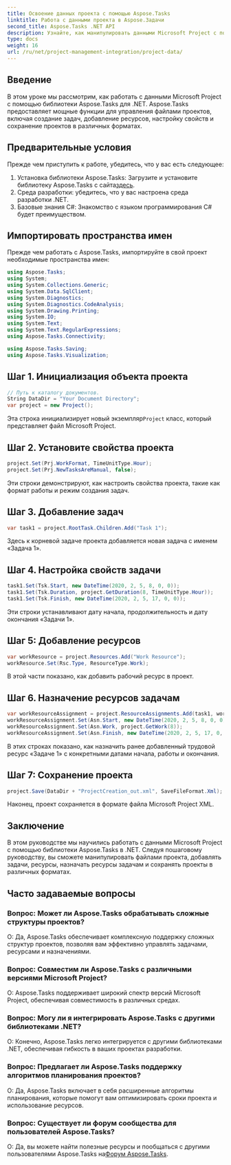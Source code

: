 ```yaml
---
title: Освоение данных проекта с помощью Aspose.Tasks
linktitle: Работа с данными проекта в Aspose.Задачи
second_title: Aspose.Tasks .NET API
description: Узнайте, как манипулировать данными Microsoft Project с помощью Aspose.Tasks в .NET. С легкостью создавайте задачи, добавляйте ресурсы и сохраняйте проекты.
type: docs
weight: 16
url: /ru/net/project-management-integration/project-data/
---
```

## Введение
В этом уроке мы рассмотрим, как работать с данными Microsoft Project с помощью библиотеки Aspose.Tasks для .NET. Aspose.Tasks предоставляет мощные функции для управления файлами проектов, включая создание задач, добавление ресурсов, настройку свойств и сохранение проектов в различных форматах.
## Предварительные условия
Прежде чем приступить к работе, убедитесь, что у вас есть следующее:
1.  Установка библиотеки Aspose.Tasks: Загрузите и установите библиотеку Aspose.Tasks с сайта[здесь](https://releases.aspose.com/tasks/net/).
2. Среда разработки: убедитесь, что у вас настроена среда разработки .NET.
3. Базовые знания C#: Знакомство с языком программирования C# будет преимуществом.

## Импортировать пространства имен
Прежде чем работать с Aspose.Tasks, импортируйте в свой проект необходимые пространства имен:
```csharp
using Aspose.Tasks;
using System;
using System.Collections.Generic;
using System.Data.SqlClient;
using System.Diagnostics;
using System.Diagnostics.CodeAnalysis;
using System.Drawing.Printing;
using System.IO;
using System.Text;
using System.Text.RegularExpressions;
using Aspose.Tasks.Connectivity;

using Aspose.Tasks.Saving;
using Aspose.Tasks.Visualization;
```

## Шаг 1. Инициализация объекта проекта
```csharp
// Путь к каталогу документов.
String DataDir = "Your Document Directory";
var project = new Project();
```
 Эта строка инициализирует новый экземпляр`Project` класс, который представляет файл Microsoft Project.
## Шаг 2. Установите свойства проекта
```csharp
project.Set(Prj.WorkFormat, TimeUnitType.Hour);
project.Set(Prj.NewTasksAreManual, false);
```
Эти строки демонстрируют, как настроить свойства проекта, такие как формат работы и режим создания задач.
## Шаг 3. Добавление задач
```csharp
var task1 = project.RootTask.Children.Add("Task 1");
```
Здесь к корневой задаче проекта добавляется новая задача с именем «Задача 1».
## Шаг 4. Настройка свойств задачи
```csharp
task1.Set(Tsk.Start, new DateTime(2020, 2, 5, 8, 0, 0));
task1.Set(Tsk.Duration, project.GetDuration(8, TimeUnitType.Hour));
task1.Set(Tsk.Finish, new DateTime(2020, 2, 5, 17, 0, 0));
```
Эти строки устанавливают дату начала, продолжительность и дату окончания «Задачи 1».
## Шаг 5: Добавление ресурсов
```csharp
var workResource = project.Resources.Add("Work Resource");
workResource.Set(Rsc.Type, ResourceType.Work);
```
В этой части показано, как добавить рабочий ресурс в проект.
## Шаг 6. Назначение ресурсов задачам
```csharp
var workResourceAssignment = project.ResourceAssignments.Add(task1, workResource);
workResourceAssignment.Set(Asn.Start, new DateTime(2020, 2, 5, 8, 0, 0));
workResourceAssignment.Set(Asn.Work, project.GetWork(8));
workResourceAssignment.Set(Asn.Finish, new DateTime(2020, 2, 5, 17, 0, 0));
```
В этих строках показано, как назначить ранее добавленный трудовой ресурс «Задаче 1» с конкретными датами начала, работы и окончания.
## Шаг 7: Сохранение проекта
```csharp
project.Save(DataDir + "ProjectCreation_out.xml", SaveFileFormat.Xml);
```
Наконец, проект сохраняется в формате файла Microsoft Project XML.

## Заключение
В этом руководстве мы научились работать с данными Microsoft Project с помощью библиотеки Aspose.Tasks в .NET. Следуя пошаговому руководству, вы сможете манипулировать файлами проекта, добавлять задачи, ресурсы, назначать ресурсы задачам и сохранять проекты в различных форматах.
## Часто задаваемые вопросы
### Вопрос: Может ли Aspose.Tasks обрабатывать сложные структуры проектов?
О: Да, Aspose.Tasks обеспечивает комплексную поддержку сложных структур проектов, позволяя вам эффективно управлять задачами, ресурсами и назначениями.
### Вопрос: Совместим ли Aspose.Tasks с различными версиями Microsoft Project?
О: Aspose.Tasks поддерживает широкий спектр версий Microsoft Project, обеспечивая совместимость в различных средах.
### Вопрос: Могу ли я интегрировать Aspose.Tasks с другими библиотеками .NET?
О: Конечно, Aspose.Tasks легко интегрируется с другими библиотеками .NET, обеспечивая гибкость в ваших проектах разработки.
### Вопрос: Предлагает ли Aspose.Tasks поддержку алгоритмов планирования проектов?
О: Да, Aspose.Tasks включает в себя расширенные алгоритмы планирования, которые помогут вам оптимизировать сроки проекта и использование ресурсов.
### Вопрос: Существует ли форум сообщества для пользователей Aspose.Tasks?
 О: Да, вы можете найти полезные ресурсы и пообщаться с другими пользователями Aspose.Tasks на[Форум Aspose.Tasks](https://forum.aspose.com/c/tasks/15).